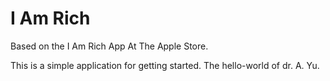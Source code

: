 # I Am Rich

Based on the I Am Rich App At The Apple Store.

This is a simple application for getting started. The hello-world of dr. A. Yu.
